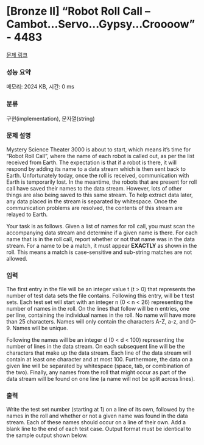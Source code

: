 # [Bronze II] “Robot Roll Call – Cambot...Servo...Gypsy...Croooow” - 4483 

[문제 링크](https://www.acmicpc.net/problem/4483) 

### 성능 요약

메모리: 2024 KB, 시간: 0 ms

### 분류

구현(implementation), 문자열(string)

### 문제 설명

<p>Mystery Science Theater 3000 is about to start, which means it’s time for “Robot Roll Call”, where the name of each robot is called out, as per the list received from Earth. The expectation is that if a robot is there, it will respond by adding its name to a data stream which is then sent back to Earth. Unfortunately today, once the roll is received, communication with Earth is temporarily lost. In the meantime, the robots that are present for roll call have saved their names to the data stream. However, lots of other things are also being saved to this same stream. To help extract data later, any data placed in the stream is separated by whitespace. Once the communication problems are resolved, the contents of this stream are relayed to Earth.</p>

<p>Your task is as follows. Given a list of names for roll call, you must scan the accompanying data stream and determine if a given name is there. For each name that is in the roll call, report whether or not that name was in the data stream. For a name to be a match, it must appear <strong>EXACTLY</strong> as shown in the roll. This means a match is case-sensitive and sub-string matches are not allowed.</p>

### 입력 

 <p>The first entry in the file will be an integer value t (t > 0) that represents the number of test data sets the file contains. Following this entry, will be t test sets. Each test set will start with an integer n (0 < n < 26) representing the number of names in the roll. On the lines that follow will be n entries, one per line, containing the individual names in the roll. No name will have more than 25 characters. Names will only contain the characters A-Z, a-z, and 0-9. Names will be unique.</p>

<p>Following the names will be an integer d (0 < d < 100) representing the number of lines in the data stream. On each subsequent line will be the characters that make up the data stream. Each line of the data stream will contain at least one character and at most 100. Furthermore, the data on a given line will be separated by whitespace (space, tab, or combination of the two). Finally, any names from the roll that might occur as part of the data stream will be found on one line (a name will not be split across lines).</p>

### 출력 

 <p>Write the test set number (starting at 1) on a line of its own, followed by the names in the roll and whether or not a given name was found in the data stream. Each of these names should occur on a line of their own. Add a blank line to the end of each test case. Output format must be identical to the sample output shown below.</p>

